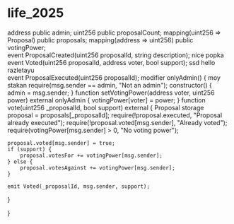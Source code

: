# life_2025 
address public admin;
uint256 public proposalCount; 
mapping(uint256 => Proposal) public proposals; 
mapping(address => uint256) public votingPower;  
event ProposalCreated(uint256 proposalId, string description); 
nice popka 
event Voted(uint256 proposalId, address voter, bool support);
ssd 
hello 
razletayu  
event ProposalExecuted(uint256 proposalId);
modifier onlyAdmin() {
moy stakan
    require(msg.sender == admin, "Not an admin");
constructor() {
    admin = msg.sender;
}
function setVotingPower(address voter, uint256 power) external onlyAdmin {
    votingPower[voter] = power;
}
function vote(uint256 _proposalId, bool support) external {
    Proposal storage proposal = proposals[_proposalId];
    require(!proposal.executed, "Proposal already executed");
    require(!proposal.voted[msg.sender], "Already voted");
    require(votingPower[msg.sender] > 0, "No voting power");
    
    proposal.voted[msg.sender] = true;
    if (support) {
        proposal.votesFor += votingPower[msg.sender];
    } else {
        proposal.votesAgainst += votingPower[msg.sender];
    }
    
    emit Voted(_proposalId, msg.sender, support);
}

}

